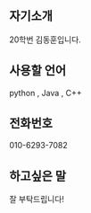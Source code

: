 ## 자기소개

20학번 김동훈입니다.

## 사용할 언어

python , Java , C++

## 전화번호

010-6293-7082

## 하고싶은 말

잘 부탁드립니다!
